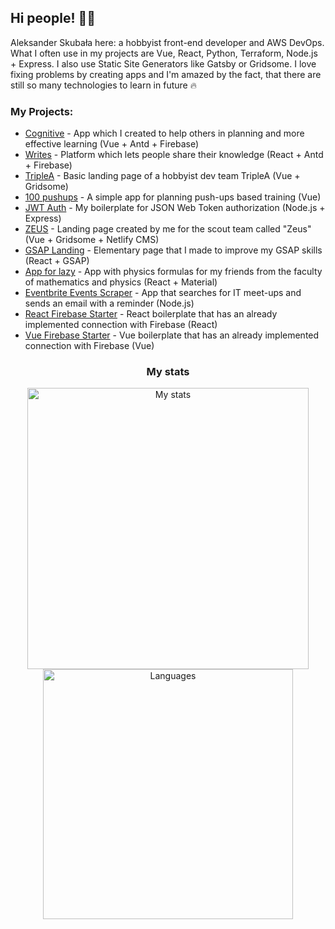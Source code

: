 ## Hi people! 👋🤟

Aleksander Skubała here: a hobbyist front-end developer and AWS DevOps. What I often use in my projects are Vue, React, Python, Terraform, Node.js + Express. I also use Static Site Generators like Gatsby or Gridsome.
I love fixing problems by creating apps and I'm amazed by the fact, that there are still so many technologies to learn in future 🔥

### My Projects:

- [Cognitive](https://github.com/cognitive-pl/cognitive-next) - App which I created to help others in planning and more effective learning (Vue + Antd + Firebase)
- [Writes](https://github.com/writesapp/website) - Platform which lets people share their knowledge (React + Antd + Firebase)
- [TripleA](https://github.com/AleksanderSkubala/triplea.gq) - Basic landing page of a hobbyist dev team TripleA (Vue + Gridsome)
- [100 pushups](https://github.com/AleksanderSkubala/100-pushups) - A simple app for planning push-ups based training (Vue)
- [JWT Auth](https://github.com/AleksanderSkubala/JWT-authorization) - My boilerplate for JSON Web Token authorization (Node.js + Express)
- [ZEUS](https://github.com/AleksanderSkubala/zeus) - Landing page created by me for the scout team called "Zeus" (Vue + Gridsome + Netlify CMS)
- [GSAP Landing](https://github.com/AleksanderSkubala/gsap-landing) - Elementary page that I made to improve my GSAP skills (React + GSAP)
- [App for lazy](https://github.com/AleksanderSkubala/app-for-lazy) - App with physics formulas for my friends from the faculty of mathematics and physics (React + Material)
- [Eventbrite Events Scraper](https://github.com/AleksanderSkubala/Eventbrite-Events) - App that searches for IT meet-ups and sends an email with a reminder (Node.js)
- [React Firebase Starter](https://github.com/AleksanderSkubala/react-firebase-starter) - React boilerplate that has an already implemented connection with Firebase (React)
- [Vue Firebase Starter](https://github.com/AleksanderSkubala/vue-firebase-starter) - Vue boilerplate that has an already implemented connection with Firebase (Vue)

<h3 align="center">My stats</h3>
<p align="center">
  <img src="https://github-readme-stats.vercel.app/api?username=AleksanderSkubala&hide=issues&count_private=true&show_icons=true&layout=compact" width="450" alt="My stats" /><br />
  <img src="https://github-readme-stats.vercel.app/api/top-langs/?username=AleksanderSkubala&layout=compact&hide=php" width="400" alt="Languages" /><br />
</p>
